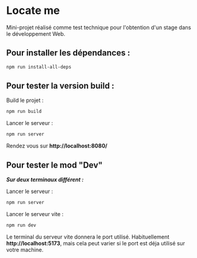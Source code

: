 # Locate me

Mini-projet réalisé comme test technique pour l'obtention d'un stage dans le développement Web.

## Pour installer les dépendances :

```bash
npm run install-all-deps
```

## Pour tester la version build : 

Build le projet :
```bash
npm run build
```

Lancer le serveur :
```bash
npm run server
```

Rendez vous sur **http://localhost:8080/**

## Pour tester le mod "Dev"

***Sur deux terminaux différent :***

Lancer le serveur :
```bash
npm run server
```

Lancer le serveur vite :
```bash
npm run dev
```

Le terminal du serveur vite donnera le port utilisé. Habituellement **http://localhost:5173**, mais cela peut varier si le port est déja utilisé sur votre machine.


